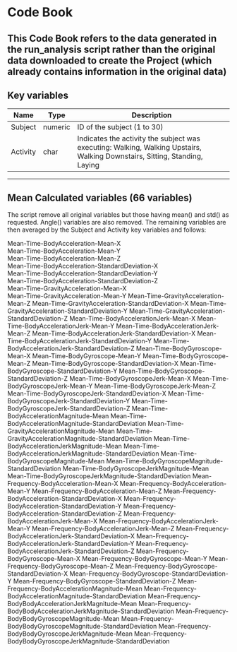 # Code Book
This Code Book refers to the data generated in the run_analysis script rather than the original data downloaded to create the Project (which already contains information in the original data)
---
## Key variables
| Name | Type | Description          |
| ------------- | ----------- | ----------- |
| Subject | numeric | ID of the subject (1 to 30) |
| Activity      | char | Indicates the activity the subject was executing: Walking, Walking Upstairs, Walking Downstairs, Sitting, Standing, Laying |

---
## Mean Calculated variables (66 variables)
The script remove all original variables but those having mean() and std() as requested. Angle() variables are also removed.
The remaining variables are then averaged by the Subject and Activity key variables and follows:  

Mean-Time-BodyAcceleration-Mean-X  
Mean-Time-BodyAcceleration-Mean-Y  
Mean-Time-BodyAcceleration-Mean-Z  
Mean-Time-BodyAcceleration-StandardDeviation-X  
Mean-Time-BodyAcceleration-StandardDeviation-Y  
Mean-Time-BodyAcceleration-StandardDeviation-Z  
Mean-Time-GravityAcceleration-Mean-X  
Mean-Time-GravityAcceleration-Mean-Y
Mean-Time-GravityAcceleration-Mean-Z
Mean-Time-GravityAcceleration-StandardDeviation-X
Mean-Time-GravityAcceleration-StandardDeviation-Y
Mean-Time-GravityAcceleration-StandardDeviation-Z
Mean-Time-BodyAccelerationJerk-Mean-X
Mean-Time-BodyAccelerationJerk-Mean-Y
Mean-Time-BodyAccelerationJerk-Mean-Z
Mean-Time-BodyAccelerationJerk-StandardDeviation-X
Mean-Time-BodyAccelerationJerk-StandardDeviation-Y
Mean-Time-BodyAccelerationJerk-StandardDeviation-Z
Mean-Time-BodyGyroscope-Mean-X
Mean-Time-BodyGyroscope-Mean-Y
Mean-Time-BodyGyroscope-Mean-Z
Mean-Time-BodyGyroscope-StandardDeviation-X
Mean-Time-BodyGyroscope-StandardDeviation-Y
Mean-Time-BodyGyroscope-StandardDeviation-Z
Mean-Time-BodyGyroscopeJerk-Mean-X
Mean-Time-BodyGyroscopeJerk-Mean-Y
Mean-Time-BodyGyroscopeJerk-Mean-Z
Mean-Time-BodyGyroscopeJerk-StandardDeviation-X
Mean-Time-BodyGyroscopeJerk-StandardDeviation-Y
Mean-Time-BodyGyroscopeJerk-StandardDeviation-Z
Mean-Time-BodyAccelerationMagnitude-Mean
Mean-Time-BodyAccelerationMagnitude-StandardDeviation
Mean-Time-GravityAccelerationMagnitude-Mean
Mean-Time-GravityAccelerationMagnitude-StandardDeviation
Mean-Time-BodyAccelerationJerkMagnitude-Mean
Mean-Time-BodyAccelerationJerkMagnitude-StandardDeviation
Mean-Time-BodyGyroscopeMagnitude-Mean
Mean-Time-BodyGyroscopeMagnitude-StandardDeviation
Mean-Time-BodyGyroscopeJerkMagnitude-Mean
Mean-Time-BodyGyroscopeJerkMagnitude-StandardDeviation
Mean-Frequency-BodyAcceleration-Mean-X
Mean-Frequency-BodyAcceleration-Mean-Y
Mean-Frequency-BodyAcceleration-Mean-Z
Mean-Frequency-BodyAcceleration-StandardDeviation-X
Mean-Frequency-BodyAcceleration-StandardDeviation-Y
Mean-Frequency-BodyAcceleration-StandardDeviation-Z
Mean-Frequency-BodyAccelerationJerk-Mean-X
Mean-Frequency-BodyAccelerationJerk-Mean-Y
Mean-Frequency-BodyAccelerationJerk-Mean-Z
Mean-Frequency-BodyAccelerationJerk-StandardDeviation-X
Mean-Frequency-BodyAccelerationJerk-StandardDeviation-Y
Mean-Frequency-BodyAccelerationJerk-StandardDeviation-Z
Mean-Frequency-BodyGyroscope-Mean-X
Mean-Frequency-BodyGyroscope-Mean-Y
Mean-Frequency-BodyGyroscope-Mean-Z
Mean-Frequency-BodyGyroscope-StandardDeviation-X
Mean-Frequency-BodyGyroscope-StandardDeviation-Y
Mean-Frequency-BodyGyroscope-StandardDeviation-Z
Mean-Frequency-BodyAccelerationMagnitude-Mean
Mean-Frequency-BodyAccelerationMagnitude-StandardDeviation
Mean-Frequency-BodyBodyAccelerationJerkMagnitude-Mean
Mean-Frequency-BodyBodyAccelerationJerkMagnitude-StandardDeviation
Mean-Frequency-BodyBodyGyroscopeMagnitude-Mean
Mean-Frequency-BodyBodyGyroscopeMagnitude-StandardDeviation
Mean-Frequency-BodyBodyGyroscopeJerkMagnitude-Mean
Mean-Frequency-BodyBodyGyroscopeJerkMagnitude-StandardDeviation


